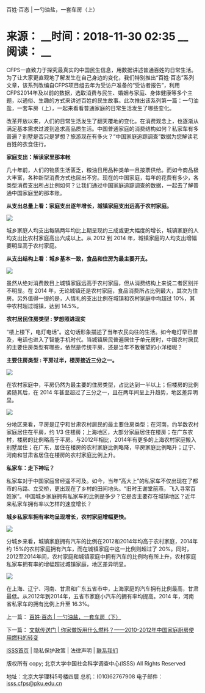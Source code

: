 百姓·百态 | 一勺油盐，一套车房（上）

# 来源： __时间：2018-11-30 02:35 __阅读： __

CFPS一直致力于探究最真实的中国民生信息，用数据讲述普通百姓的日常生活。为了让大家更直观地了解发生在自己身边的变化，我们特别推出“百姓·百态”系列文章，该系列改编自CFPS项目组去年为受访户准备的“受访者报告”，利用CFPS2014年及以前的数据，选取消费与民生、婚姻与家庭、身体健康等多个主题，以通俗、生趣的方式来讲述百姓的民生故事。此次推出该系列第一篇：一勺油盐，一套车房（上），一起来看看普通家庭的日常生活发生了哪些变化。



改革开放以来，人们的日常生活发生了翻天覆地的变化。在消费观念上，也逐渐从满足基本需求过渡到追求高品质生活。中国普通家庭的消费结构如何？私家车有多普遍？别墅是否只是梦想？旅游现在有多火？“中国家庭追踪调查”数据为您解读老百姓的衣食住行。



**家庭支出：解读家里那本帐**



几十年前，人们的物质生活匮乏，粮油日用品种类单一且按票供给。而如今商品极大丰富，各种新型消费方式也层出不穷。现在的中国家庭，每年的花费有多少，各类型消费支出所占比例如何？让我们通过中国家庭追踪调查的数据，一起去了解普通中国家庭里的那本账。



**从支出总量上看：家庭支出逐年增长，城镇家庭支出远高于农村家庭。**



![](../../images/content/2020-04/20200401102939780010.png)



城乡家庭人均支出每隔两年均比上期呈现约三成或更大幅度的增长，城镇家庭的人均支出比农村家庭高出六成以上。从 2012 到 2014
年，城镇家庭的人均支出增幅要明显高于农村家庭。



**从支出结构上看：城乡基本一致，食品和住房为最主要开支。**



![](../../images/content/2020-04/20200401103022195172.png)



虽然从绝对消费数目上城镇家庭远高于农村家庭，但从消费结构上来说二者区别并不明显。在 2014
年，无论城镇还是农村家庭，食品消费所占比例最大，其次为住房。另外值得一提的是，人情礼的支出比例在城镇和农村家庭中均超过 10%，其中农村超过城镇，达到
14.5%。



**农村居民住房类型 : 梦想照进现实**



“楼上楼下，电灯电话”。这句话形象描述了当年农民向往的生活。如今电灯早已普及，电话也进入了智能手机时代。当城镇居民普遍居住于单元房时，中国农村居民的主要住房类型有哪些，依然是传统平房，还是当年不敢奢望的小洋楼呢？



**主要住房类型 : 平房过半，楼房接近三分之一。**



![](../../images/content/2020-04/20200401103107004201.png)



在农村家庭中，平房仍然为最主要的住房类型，占比达到一半以上；但楼房的比例紧随其后，在 2014 年甚至超过了三分之一，且在两年间呈上升趋势，地区差异明显。



![](../../images/content/2020-04/20200401103212023344.png)



分地区来看，平房是辽宁和甘肃农村居民的最主要住房类型；在河南，约半数农村家庭居住在平房，约 1/3
住楼房；上海地区，大部分家庭居住在楼房；在广东农村，楼房的比例略高于平房。与2012年相比，2014年有更多的上海农村家庭搬入别墅居住；在广东，居住在楼房的农村家庭比例略降，平房家庭比例略升；辽宁、河南和甘肃省居住在楼房的农村家庭比例上升。



**私家车：走下神坛？**



私家车对于中国家庭曾经遥不可及。如今，当年“高大上”的私家车不仅出现在了都市的马路、立交桥，更出现在了乡村的田间地头。“旧时王谢堂前燕，飞入寻常百姓家”。中国城乡家庭拥有私家车的比例是多少？它是否主要存在城镇地区？近年来私家车拥有率以怎样的速度增长？



**城乡私家车拥有率均呈现增长，农村家庭增幅更快。**



![](../../images/content/2020-04/20200401103250893450.png)



分城乡来看，城镇家庭拥有汽车的比例在2012和2014年均高于农村家庭，2014年约 15%的农村家庭拥有汽车，而在城镇家庭中这一比例则超过了
20%。同时，2012至2014年间，农村家庭和城镇家庭中拥有汽车的比例均有所上升，农村家庭私家车拥有率的增幅超过城镇家庭，地区差异明显。



![](../../images/content/2020-04/20200401103324534591.png)



在上海、辽宁、河南、甘肃和广东五省市中，上海家庭的汽车拥有比例最高，甘肃最低。从2012年到2014年，五省市家庭小汽车的拥有率均提高。2014
年，河南省私家车的拥有比例上升至 16.3%。



上一篇： [百姓·百态 | 一勺油盐，一套车房（下）](1295864.htm)

下一篇： [文献传送门 | 你家做饭用什么燃料？——2010-2012年中国家庭厨房使用燃料的转变](1295867.htm)

[ISSS首页](http://www.isss.pku.edu.cn/) | 隐私保护政策 | 法律声明 |
[联系我们](../../lxwm/index.htm)

版权所有 copy; 北京大学中国社会科学调查中心(ISSS) All Rights Reserved

地址：北京大学理科5号楼四层 总机：(010)62767908 电子邮件：isss.cfps@pku.edu.cn

